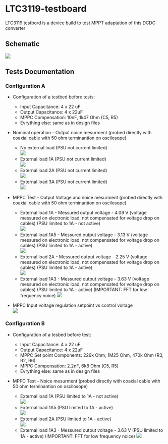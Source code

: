 # LTC3119-testboard
LTC3119 testbord is a device build to test MPPT adaptation of this DCDC converter

## Schematic

![](_Fotos\schematic.png)

## Tests Documentation

### Configuration A
- Configuration of a testbed before tests:
    - Input Capacitance: 4 x 22 uF
    - Output Capacitance: 4 x 22uF
    - MPPC Compensation: 10nF, 1k47 Ohm (C5, R5)
    - Evrything else: same as in design files

- Nominal operation - Output noice mesurment (probed directly with coaxial cable with 50 ohm terminantion on oscilosope)
    - No external load (PSU not current limited)  
    ![](_Fotos\3A-limit\4k-noload-nominal.bmp)
    - External load 1A (PSU not current limited)  
    ![](_Fotos\3A-limit\4k-1A-nominal.bmp)
    - External load 2A (PSU not current limited)  
    ![](_Fotos\3A-limit\4k-2A-nominal.bmp)
    - External load 3A (PSU not current limited)  
    ![](_Fotos\3A-limit\4k-3A-nominal.bmp)

- MPPC Test - Output Voltage and noice mesurment (probed directly with coaxial cable with 50 ohm terminantion on oscilosope)
    - External load 1A - Messured output voltage - 4.09 V (voltage messured on electronic load, not compensated for voltage drop on cables) (PSU limited to 1A - not active)  
    ![](_Fotos\1A-limit\4k-1A-nominal.bmp)
    - External load 1A5 - Messured output voltage - 3.13 V (voltage messured on electronic load, not compensated for voltage drop on cables) (PSU limited to 1A - active)   
    ![](_Fotos/1A-limit/4k-1A5-nominal.bmp)
    - External load 2A - Messured output voltage - 2.25 V (voltage messured on electronic load, not compensated for voltage drop on cables) (PSU limited to 1A - active)  
    ![](_Fotos\1A-limit\4k-2A-nominal.bmp)
    - External load 1A3 - Messured output voltage - 3.63 V (voltage messured on electronic load, not compensated for voltage drop on cables) (PSU limited to 1A - active) (IMPORTANT: FFT for low frequency noice)
    ![](_Fotos\1A-limit\4k-1A3-fft_low_freq.bmp)

- MPPC Input voltage regulation setpoint vs control voltage  
  ![](_Fotos\MPPC_setpoint.png)

### Configuration B
- Configuration of a tesbed before test:    
    - Input Capacitance: 4 x 22 uF
    - Output Capacitance: 4 x 22uF
    - MPPC Set point Components: 226k Ohm, 1M25 Ohm, 470k Ohm (R3, R2, R6)
    - MPPC Compensation: 2.2nF, 6k8 Ohm (C5, R5)
    - Evrything else: same as in design files

-  MPPC Test - Noice mesurment (probed directly with coaxial cable with 50 ohm terminantion on oscilosope)
   - External load 1A (PSU limited to 1A - not active)  
    ![](_Fotos\1A-limit-alternale\ALT-1A-nominal.bmp)
    - External load 1A5 (PSU limited to 1A - active)   
    ![](_Fotos\1A-limit-alternale\ALT_1A5-nominal.bmp)
    - External load 2A (PSU limited to 1A - active)  
    ![](_Fotos\1A-limit-alternale\ALT_2A-nominal.bmp)
    - External load 1A3 - Messured output voltage - 3.63 V (PSU limited to 1A - active) (IMPORTANT: FFT for low frequency noice)
    ![](_Fotos\1A-limit-alternale\ALT_1A3_low_freq_fft.bmp)
 